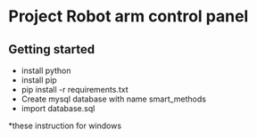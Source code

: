 # Project Robot arm control panel

## Getting started


- install python
- install pip
- pip install -r requirements.txt
- Create mysql database with name smart_methods
- import database.sql


*these instruction for windows
